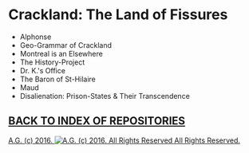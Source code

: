 Crackland: The Land of Fissures
===============================
* Alphonse
* Geo-Grammar of Crackland
* Montreal is an Elsewhere
* The History-Project
* Dr. K.'s Office
* The Baron of St-Hilaire
* Maud
* Disalienation: Prison-States & Their Transcendence

## [BACK TO INDEX OF REPOSITORIES](https://github.com/antiface/Index)

[A.G. (c) 2016. ![A.G. (c) 2016. All Rights Reserved](https://historiotheque.files.wordpress.com/2016/11/ag_signature_official_2015_50px_cropped.jpg) All Rights Reserved.](http://alexgagnon.com)
